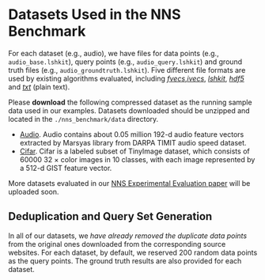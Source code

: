 # Datasets Used in the NNS Benchmark

For each dataset (e.g., audio), we have files for data points (e.g., `audio_base.lshkit`), query points (e.g., `audio_query.lshkit`) and ground truth files (e.g., `audio_groundtruth.lshkit`). Five different file formats are used by existing algorithms evaluated, including [*fvecs*,*ivecs*](http://corpus-texmex.irisa.fr), [*lshkit*](http://www.kgraph.org/index.php?n=Main.LshkitFormat), [*hdf5*](https://github.com/mariusmuja/flann) and [*txt*](https://github.com/DBWangGroupUNSW/SRS) (plain text).

Please **download** the following compressed dataset as the running sample data used in our examples. Datasets downloaded should be unzipped and located in the `./nns_benchmark/data` directory.

- [Audio](https://www.dropbox.com/s/1hhaz08i3qk4ett/audio.zip?dl=0). Audio contains about 0.05 million 192-d audio feature vectors extracted by Marsyas library from DARPA TIMIT audio speed dataset.
- [Cifar](https://pan.baidu.com/s/1eR2juO6). Cifar is a labeled subset of TinyImage dataset, which consists of 60000 32 × color images in 10 classes, with each image represented by a 512-d GIST feature vector.

More datasets evaluated in our [NNS Experimental Evaluation paper](https://arxiv.org/abs/1610.02455) will be uploaded soon. 

## Deduplication and Query Set Generation

In all of our datasets, we *have already removed the duplicate data points* from the original ones downloaded from the corresponding source websites. For each dataset, by default, we reserved 200 random data points as the query points. The ground truth results are also provided for each dataset.
